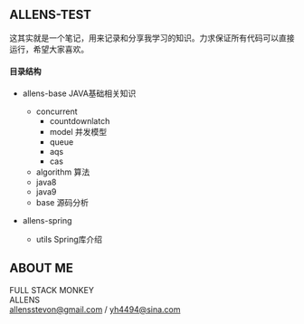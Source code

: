 ## ALLENS-TEST
这其实就是一个笔记，用来记录和分享我学习的知识。力求保证所有代码可以直接运行，希望大家喜欢。

#### 目录结构
* allens-base JAVA基础相关知识  
    - concurrent  
        - countdownlatch
        - model            并发模型
        - queue
        - aqs
        - cas
    - algorithm 算法  
    - java8  
    - java9  
    - base 源码分析  

* allens-spring
    - utils  Spring库介绍  


## ABOUT ME
FULL STACK MONKEY  
ALLENS  
allensstevon@gmail.com / yh4494@sina.com